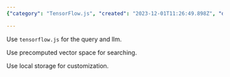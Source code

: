 ```yaml
---
{"category": "TensorFlow.js", "created": "2023-12-01T11:26:49.898Z", "date": "2023-12-01 11:26:49", "description": "This article discusses the utilization of TensorFlow.js for code documentation and client-side computations, leveraging precomputed vector spaces for search functionality, and employing local storage for customization purposes.", "modified": "2023-12-01T11:28:22.345Z", "tags": ["TensorFlow.js", "Code documentation", "Client-side compute resources", "Precomputed vector spaces", "Searching", "Local storage", "Customization"], "title": "Document your code with AI, and use client-side compute resources"}

---
```


Use `tensorflow.js` for the query and llm.

Use precomputed vector space for searching.

Use local storage for customization.
